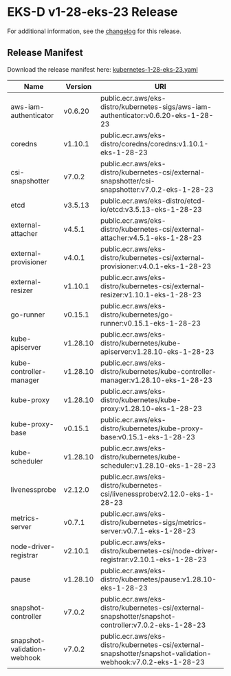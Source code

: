 # EKS-D v1-28-eks-23 Release

For additional information, see the [changelog](CHANGELOG-v1-28-eks-23.md) for this release.

## Release Manifest

Download the release manifest here: [kubernetes-1-28-eks-23.yaml](https://distro.eks.amazonaws.com/kubernetes-1-28/kubernetes-1-28-eks-23.yaml)

| Name | Version | URI |
|------|---------|-----|
| aws-iam-authenticator | v0.6.20 | public.ecr.aws/eks-distro/kubernetes-sigs/aws-iam-authenticator:v0.6.20-eks-1-28-23 |
| coredns | v1.10.1 | public.ecr.aws/eks-distro/coredns/coredns:v1.10.1-eks-1-28-23 |
| csi-snapshotter | v7.0.2 | public.ecr.aws/eks-distro/kubernetes-csi/external-snapshotter/csi-snapshotter:v7.0.2-eks-1-28-23 |
| etcd | v3.5.13 | public.ecr.aws/eks-distro/etcd-io/etcd:v3.5.13-eks-1-28-23 |
| external-attacher | v4.5.1 | public.ecr.aws/eks-distro/kubernetes-csi/external-attacher:v4.5.1-eks-1-28-23 |
| external-provisioner | v4.0.1 | public.ecr.aws/eks-distro/kubernetes-csi/external-provisioner:v4.0.1-eks-1-28-23 |
| external-resizer | v1.10.1 | public.ecr.aws/eks-distro/kubernetes-csi/external-resizer:v1.10.1-eks-1-28-23 |
| go-runner | v0.15.1 | public.ecr.aws/eks-distro/kubernetes/go-runner:v0.15.1-eks-1-28-23 |
| kube-apiserver | v1.28.10 | public.ecr.aws/eks-distro/kubernetes/kube-apiserver:v1.28.10-eks-1-28-23 |
| kube-controller-manager | v1.28.10 | public.ecr.aws/eks-distro/kubernetes/kube-controller-manager:v1.28.10-eks-1-28-23 |
| kube-proxy | v1.28.10 | public.ecr.aws/eks-distro/kubernetes/kube-proxy:v1.28.10-eks-1-28-23 |
| kube-proxy-base | v0.15.1 | public.ecr.aws/eks-distro/kubernetes/kube-proxy-base:v0.15.1-eks-1-28-23 |
| kube-scheduler | v1.28.10 | public.ecr.aws/eks-distro/kubernetes/kube-scheduler:v1.28.10-eks-1-28-23 |
| livenessprobe | v2.12.0 | public.ecr.aws/eks-distro/kubernetes-csi/livenessprobe:v2.12.0-eks-1-28-23 |
| metrics-server | v0.7.1 | public.ecr.aws/eks-distro/kubernetes-sigs/metrics-server:v0.7.1-eks-1-28-23 |
| node-driver-registrar | v2.10.1 | public.ecr.aws/eks-distro/kubernetes-csi/node-driver-registrar:v2.10.1-eks-1-28-23 |
| pause | v1.28.10 | public.ecr.aws/eks-distro/kubernetes/pause:v1.28.10-eks-1-28-23 |
| snapshot-controller | v7.0.2 | public.ecr.aws/eks-distro/kubernetes-csi/external-snapshotter/snapshot-controller:v7.0.2-eks-1-28-23 |
| snapshot-validation-webhook | v7.0.2 | public.ecr.aws/eks-distro/kubernetes-csi/external-snapshotter/snapshot-validation-webhook:v7.0.2-eks-1-28-23 |
